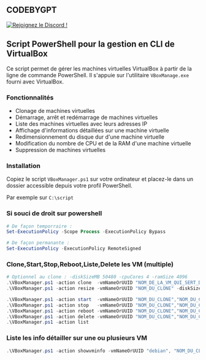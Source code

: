 ## CODEBYGPT
[![Rejoignez le Discord !](https://img.shields.io/discord/347412941630341121?style=flat-square&logo=discord&colorB=7289DA)](https://discord.gg/rSfTxaW)

## Script PowerShell pour la gestion en CLI de VirtualBox

Ce script permet de gérer les machines virtuelles VirtualBox à partir de la ligne de commande PowerShell. Il s'appuie sur l'utilitaire `VBoxManage.exe` fourni avec VirtualBox. 

### Fonctionnalités

* Clonage de machines virtuelles
* Démarrage, arrêt et redémarrage de machines virtuelles
* Liste des machines virtuelles avec leurs adresses IP
* Affichage d'informations détaillées sur une machine virtuelle
* Redimensionnement du disque dur d'une machine virtuelle
* Modification du nombre de CPU et de la RAM d'une machine virtuelle
* Suppression de machines virtuelles

### Installation

Copiez le script `VBoxManager.ps1` sur votre ordinateur et placez-le dans un dossier accessible depuis votre profil PowerShell.

Par exemple sur `C:\script`


### Si souci de droit sur powershell 
```powershell
# De façon temporraire :
Set-ExecutionPolicy -Scope Process -ExecutionPolicy Bypass

# De façon permanante :
Set-ExecutionPolicy -ExecutionPolicy RemoteSigned
```

### Clone,Start,Stop,Reboot,Liste,Delete les VM (multiple)
```powershell
# Optionnel au clone : -diskSizeMB 50480 -cpuCores 4 -ramSize 4096
.\VBoxManager.ps1 -action clone  -vmNameOrUUID "NOM_DE_LA_VM_QUI_SERT_DE_TEMPLATE"       -cloneNames "NOM_DU_CLONE","NOM_DU_CLONE1" 
.\VBoxManager.ps1 -action resize -vmNameOrUUID "NOM_DU_CLONE" -diskSizeMB 50480 -cpuCores 4 -ramSize 4096

.\VBoxManager.ps1 -action start  -vmNameOrUUID "NOM_DU_CLONE","NOM_DU_CLONE1"
.\VBoxManager.ps1 -action stop   -vmNameOrUUID "NOM_DU_CLONE","NOM_DU_CLONE1"
.\VBoxManager.ps1 -action reboot -vmNameOrUUID "NOM_DU_CLONE","NOM_DU_CLONE1"
.\VBoxManager.ps1 -action delete -vmNameOrUUID "NOM_DU_CLONE","NOM_DU_CLONE1"
.\VBoxManager.ps1 -action list
```

### Liste les info détailler sur une ou plusieurs VM 
```powershell
.\VBoxManager.ps1 -action showvminfo -vmNameOrUUID "debian", "NOM_DU_CLONE"
```
